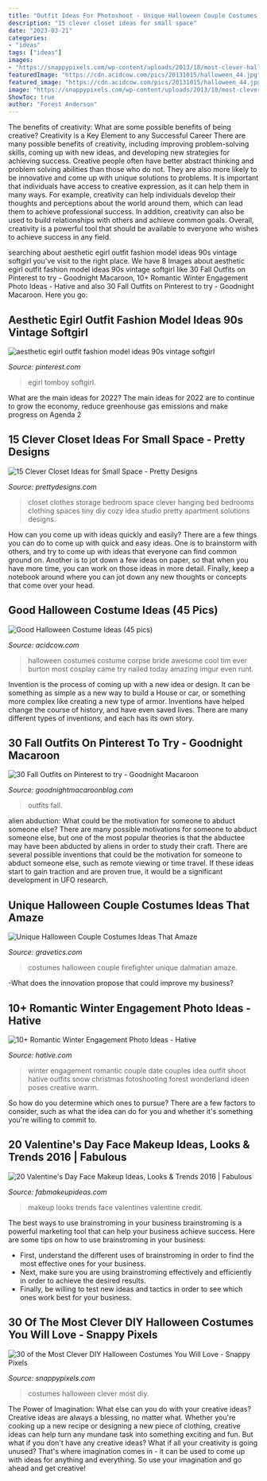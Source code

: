 ```yaml
---
title: "Outfit Ideas For Photoshoot - Unique Halloween Couple Costumes Ideas That Amaze"
description: "15 clever closet ideas for small space"
date: "2023-03-21"
categories:
- "ideas"
tags: ["ideas"]
images:
- "https://snappypixels.com/wp-content/uploads/2013/10/most-clever-halloween-costumes-ever-27.jpg"
featuredImage: "https://cdn.acidcow.com/pics/20131015/halloween_44.jpg"
featured_image: "https://cdn.acidcow.com/pics/20131015/halloween_44.jpg"
image: "https://snappypixels.com/wp-content/uploads/2013/10/most-clever-halloween-costumes-ever-27.jpg"
ShowToc: true
author: "Forest Anderson"
---
```



The benefits of creativity: What are some possible benefits of being creative?
Creativity is a Key Element to any Successful Career
There are many possible benefits of creativity, including improving problem-solving skills, coming up with new ideas, and developing new strategies for achieving success. Creative people often have better abstract thinking and problem solving abilities than those who do not. They are also more likely to be innovative and come up with unique solutions to problems. It is important that individuals have access to creative expression, as it can help them in many ways. For example, creativity can help individuals develop their thoughts and perceptions about the world around them, which can lead them to achieve professional success. In addition, creativity can also be used to build relationships with others and achieve common goals. Overall, creativity is a powerful tool that should be available to everyone who wishes to achieve success in any field.

	

		
searching about aesthetic egirl outfit fashion model ideas 90s vintage softgirl you've visit to the right place. We have 8 Images about aesthetic egirl outfit fashion model ideas 90s vintage softgirl like 30 Fall Outfits on Pinterest to try - Goodnight Macaroon, 10+ Romantic Winter Engagement Photo Ideas - Hative and also 30 Fall Outfits on Pinterest to try - Goodnight Macaroon. Here you go:
		
    
## Aesthetic Egirl Outfit Fashion Model Ideas 90s Vintage Softgirl

<img loading=lazy src="https://i.pinimg.com/736x/93/8e/3e/938e3e9c439dfe2da179696cfd271a49.jpg" onerror="this.onerror=null;this.src='https://tse3.mm.bing.net/th?id=OIP.81F72F1tjtg2sP-8kRMGAwHaNK&amp;pid=15.1';" alt="aesthetic egirl outfit fashion model ideas 90s vintage softgirl">

_Source: pinterest.com_

>egirl tomboy softgirl. 

	

What are the main ideas for 2022?
The main ideas for 2022 are to continue to grow the economy, reduce greenhouse gas emissions and make progress on Agenda 2
    
## 15 Clever Closet Ideas For Small Space - Pretty Designs

<img loading=lazy src="https://www.prettydesigns.com/wp-content/uploads/2015/10/Clothes-Storage.jpg" onerror="this.onerror=null;this.src='https://tse1.mm.bing.net/th?id=OIP.1aTzA40VQhfVq9wn073BxQHaLF&amp;pid=15.1';" alt="15 Clever Closet Ideas for Small Space - Pretty Designs">

_Source: prettydesigns.com_

>closet clothes storage bedroom space clever hanging bed bedrooms clothing spaces tiny diy cozy idea studio pretty apartment solutions designs. 

	

How can you come up with ideas quickly and easily?
There are a few things you can do to come up with quick and easy ideas. One is to brainstorm with others, and try to come up with ideas that everyone can find common ground on. Another is to jot down a few ideas on paper, so that when you have more time, you can work on those ideas in more detail. Finally, keep a notebook around where you can jot down any new thoughts or concepts that come over your head.

    
## Good Halloween Costume Ideas (45 Pics)

<img loading=lazy src="https://cdn.acidcow.com/pics/20131015/halloween_44.jpg" onerror="this.onerror=null;this.src='https://tse3.mm.bing.net/th?id=OIP.t88CZW_gnPg2RpJPsPZyZQHaHa&amp;pid=15.1';" alt="Good Halloween Costume Ideas (45 pics)">

_Source: acidcow.com_

>halloween costumes costume corpse bride awesome cool tim ever burton most cosplay came try nailed today amazing imgur even runt. 

	

Invention is the process of coming up with a new idea or design. It can be something as simple as a new way to build a House or car, or something more complex like creating a new type of armor. Inventions have helped change the course of history, and have even saved lives. There are many different types of inventions, and each has its own story.

    
## 30 Fall Outfits On Pinterest To Try - Goodnight Macaroon

<img loading=lazy src="http://www.goodnightmacaroonblog.com/wp-content/uploads/2017/08/7cf8f5a661210853a328ffbd8ed31af2.jpg" onerror="this.onerror=null;this.src='https://tse2.mm.bing.net/th?id=OIP.FCjp_J5v46-0fQtQj5mjsQHaQK&amp;pid=15.1';" alt="30 Fall Outfits on Pinterest to try - Goodnight Macaroon">

_Source: goodnightmacaroonblog.com_

>outfits fall. 

	

alien abduction: What could be the motivation for someone to abduct someone else?
There are many possible motivations for someone to abduct someone else, but one of the most popular theories is that the abductee may have been abducted by aliens in order to study their craft. There are several possible inventions that could be the motivation for someone to abduct someone else, such as remote viewing or time travel. If these ideas start to gain traction and are proven true, it would be a significant development in UFO research.

    
## Unique Halloween Couple Costumes Ideas That Amaze

<img loading=lazy src="https://www.gravetics.com/wp-content/uploads/2017/07/Dalmatian-Firefighter.jpg" onerror="this.onerror=null;this.src='https://tse2.mm.bing.net/th?id=OIP.2GyKmF6GvnY-WS6n4MIymwHaJ4&amp;pid=15.1';" alt="Unique Halloween Couple Costumes Ideas That Amaze">

_Source: gravetics.com_

>costumes halloween couple firefighter unique dalmatian amaze. 

	

-What does the innovation propose that could improve my business?

    
## 10+ Romantic Winter Engagement Photo Ideas - Hative

<img loading=lazy src="https://hative.com/wp-content/uploads/2014/11/winter-engagement-photo-ideas/4-winter-engagement-photo-ideas.jpg" onerror="this.onerror=null;this.src='https://tse2.mm.bing.net/th?id=OIP.PttkRVoaTZOdBu3shGPDtQHaLI&amp;pid=15.1';" alt="10+ Romantic Winter Engagement Photo Ideas - Hative">

_Source: hative.com_

>winter engagement romantic couple date couples idea outfit shoot hative outfits snow christmas fotoshooting forest wonderland ideen poses creative warm. 

	

So how do you determine which ones to pursue? There are a few factors to consider, such as what the idea can do for you and whether it's something you're willing to commit to.

    
## 20 Valentine&#039;s Day Face Makeup Ideas, Looks &amp; Trends 2016 | Fabulous

<img loading=lazy src="http://fabmakeupideas.com/wp-content/uploads/2016/01/20-Valentines-Day-Face-Makeup-Ideas-Looks-Trends-2016-2.jpg" onerror="this.onerror=null;this.src='https://tse4.mm.bing.net/th?id=OIP.2rNtr0k7kl5SuqHwlXaG2QHaJ3&amp;pid=15.1';" alt="20 Valentine&#039;s Day Face Makeup Ideas, Looks &amp; Trends 2016 | Fabulous">

_Source: fabmakeupideas.com_

>makeup looks trends face valentines valentine credit. 

	

The best ways to use brainstroming in your business
brainstroming is a powerful marketing tool that can help your business achieve success. Here are some tips on how to use brainstroming in your business: 
- First, understand the different uses of brainstroming in order to find the most effective ones for your business. 
- Next, make sure you are using brainstroming effectively and efficiently in order to achieve the desired results. 
- Finally, be willing to test new ideas and tactics in order to see which ones work best for your business.

    
## 30 Of The Most Clever DIY Halloween Costumes You Will Love - Snappy Pixels

<img loading=lazy src="https://snappypixels.com/wp-content/uploads/2013/10/most-clever-halloween-costumes-ever-27.jpg" onerror="this.onerror=null;this.src='https://tse4.mm.bing.net/th?id=OIP.CvqAwfwmJdFkaXlA03n_bgAAAA&amp;pid=15.1';" alt="30 of the Most Clever DIY Halloween Costumes You Will Love - Snappy Pixels">

_Source: snappypixels.com_

>costumes halloween clever most diy. 

	

The Power of Imagination: What else can you do with your creative ideas?
Creative ideas are always a blessing, no matter what. Whether you're cooking up a new recipe or designing a new piece of clothing, creative ideas can help turn any mundane task into something exciting and fun. But what if you don't have any creative ideas? What if all your creativity is going unused? That's where imagination comes in - it can be used to come up with ideas for anything and everything. So use your imagination and go ahead and get creative!

